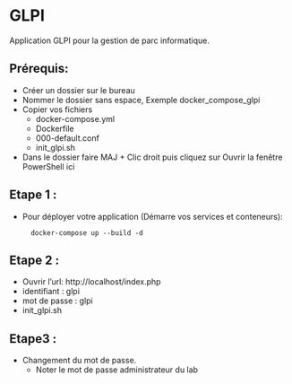 # GLPI
Application GLPI pour la gestion de parc informatique.


## Prérequis:
- Créer un dossier sur le bureau
- Nommer le dossier sans espace, Exemple docker_compose_glpi
- Copier vos fichiers
   - docker-compose.yml
   - Dockerfile
   - 000-default.conf
   - init_glpi.sh
- Dans le dossier faire MAJ + Clic droit puis cliquez sur Ouvrir la fenêtre PowerShell ici

## Etape 1 :
- Pour déployer votre application (Démarre vos services et conteneurs):

        docker-compose up --build -d

## Etape 2 :
* Ouvrir l’url:   http://localhost/index.php
* identifiant : glpi
* mot de passe : glpi
* init_glpi.sh

## Etape3 :
* Changement du mot de passe.
   * Noter le mot de passe administrateur du lab    
